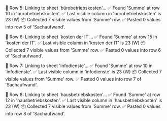 🔗 Row 5: Linking to sheet 'bürobetriebskosten'...
✅ Found 'Summe' at row 10 in 'bürobetriebskosten'.
✅ Last visible column in 'bürobetriebskosten' is 23 (W)
📦 Collected 7 visible values from 'Summe' row.
✅ Pasted 0 values into row 5 of 'Sachaufwand'.

🔗 Row 6: Linking to sheet 'kosten der IT'...
✅ Found 'Summe' at row 15 in 'kosten der IT'.
✅ Last visible column in 'kosten der IT' is 23 (W)
📦 Collected 7 visible values from 'Summe' row.
✅ Pasted 0 values into row 6 of 'Sachaufwand'.

🔗 Row 7: Linking to sheet 'infodienste'...
✅ Found 'Summe' at row 10 in 'infodienste'.
✅ Last visible column in 'infodienste' is 23 (W)
📦 Collected 7 visible values from 'Summe' row.
✅ Pasted 0 values into row 7 of 'Sachaufwand'.

🔗 Row 8: Linking to sheet 'hausbetriebskosten'...
✅ Found 'Summe' at row 12 in 'hausbetriebskosten'.
✅ Last visible column in 'hausbetriebskosten' is 23 (W)
📦 Collected 7 visible values from 'Summe' row.
✅ Pasted 0 values into row 8 of 'Sachaufwand'.
